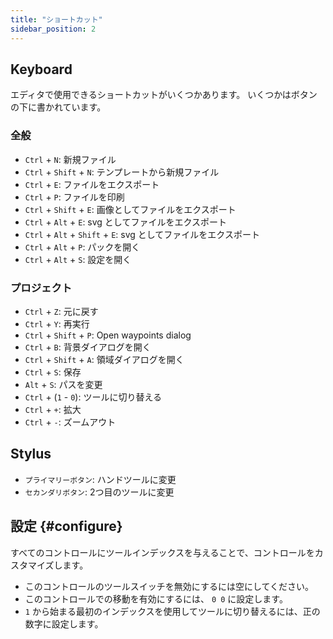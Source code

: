 ```yaml
---
title: "ショートカット"
sidebar_position: 2
---
```



## Keyboard

エディタで使用できるショートカットがいくつかあります。 いくつかはボタンの下に書かれています。

### 全般

* `Ctrl` + `N`: 新規ファイル
* `Ctrl` + `Shift` + `N`: テンプレートから新規ファイル
* `Ctrl` + `E`: ファイルをエクスポート
* `Ctrl` + `P`: ファイルを印刷
* `Ctrl` + `Shift` + `E`: 画像としてファイルをエクスポート
* `Ctrl` + `Alt` + `E`: svg としてファイルをエクスポート
* `Ctrl` + `Alt` + `Shift` + `E`: svg としてファイルをエクスポート
* `Ctrl` + `Alt` + `P`: パックを開く
* `Ctrl` + `Alt` + `S`: 設定を開く

### プロジェクト

* `Ctrl` + `Z`: 元に戻す
* `Ctrl` + `Y`: 再実行
* `Ctrl` + `Shift` + `P`: Open waypoints dialog
* `Ctrl` + `B`: 背景ダイアログを開く
* `Ctrl` + `Shift` + `A`: 領域ダイアログを開く
* `Ctrl` + `S`: 保存
* `Alt` + `S`: パスを変更
* `Ctrl` + (`1` - `0`): ツールに切り替える
* `Ctrl` + `+`: 拡大
* `Ctrl` + `-`: ズームアウト

## Stylus

* `プライマリーボタン`: ハンドツールに変更
* `セカンダリボタン`: 2つ目のツールに変更

## 設定 {#configure}

すべてのコントロールにツールインデックスを与えることで、コントロールをカスタマイズします。

* このコントロールのツールスイッチを無効にするには空にしてください。
* このコントロールでの移動を有効にするには、 `0 0` に設定します。
* `1` から始まる最初のインデックスを使用してツールに切り替えるには、正の数字に設定します。

